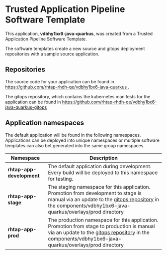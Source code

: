 # Trusted Application Pipeline Software Template

This application, **vdbhy1bx6-java-quarkus**, was created from a Trusted Application Pipeline Software Template.

The software templates create a new source and gitops deployment repositories with a sample source application. 

## Repositories

The source code for your application can be found in [https://github.com/rhtap-rhdh-qe/vdbhy1bx6-java-quarkus ](https://github.com/rhtap-rhdh-qe/vdbhy1bx6-java-quarkus ).
 
The gitops repository, which contains the kubernetes manifests for the application can be found in 
[https://github.com/rhtap-rhdh-qe/vdbhy1bx6-java-quarkus-gitops ](https://github.com/rhtap-rhdh-qe/vdbhy1bx6-java-quarkus-gitops ) 

## Application namespaces 

The default application will be found in the following namespaces. Applications can be deployed into unique namespaces or multiple software templates can also bet generated into the same group namespaces.  

|  Namespace   |  Description   |  
| -------- | -------- |   
| **rhtap-app-development** | The default application during development. Every build will be deployed to this namespace for testing. | 
| **rhtap-app-stage** | The staging namespace for this application. Promotion from development to stage is manual via an update to the [gitops repository](https://github.com/rhtap-rhdh-qe/vdbhy1bx6-java-quarkus-gitops ) in the components/vdbhy1bx6-java-quarkus/overlays/prod directory |  
| **rhtap-app-prod** | The production namespace for this application. Promotion from stage to production is manual via an update to the [gitops repository](https://github.com/rhtap-rhdh-qe/vdbhy1bx6-java-quarkus-gitops ) in the components/vdbhy1bx6-java-quarkus/overlays/prod directory | 